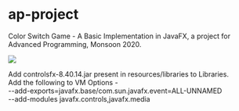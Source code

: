 # ap-project
Color Switch Game - A Basic Implementation in JavaFX, a project for Advanced Programming, Monsoon 2020.

![](demo.gif)

Add controlsfx-8.40.14.jar present in resources/libraries to Libraries.</br>
Add the following to VM Options - </br>
--add-exports=javafx.base/com.sun.javafx.event=ALL-UNNAMED</br>
--add-modules javafx.controls,javafx.media</br>
